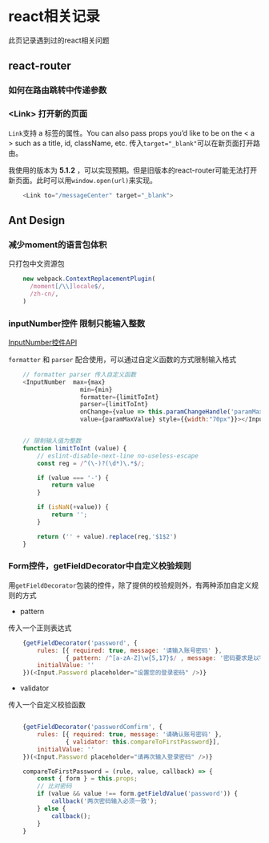 # react相关记录

此页记录遇到过的react相关问题

## react-router
<!-- TODO: -->
### 如何在路由跳转中传递参数

### <Link\> 打开新的页面 

`Link`支持 a 标签的属性。You can also pass props you’d like to be on the \< a > such as a title, id, className, etc. 传入`target="_blank"`可以在新页面打开路由。

我使用的版本为 **5.1.2** ，可以实现预期。但是旧版本的react-router可能无法打开新页面。此时可以用`window.open(url)`来实现。

```js
    <Link to="/messageCenter" target="_blank">
```

## Ant Design

### 减少moment的语言包体积

只打包中文资源包

```js
    new webpack.ContextReplacementPlugin(
      /moment[/\\]locale$/,
      /zh-cn/,
    )
```

### inputNumber控件 限制只能输入整数

[InputNumber控件API](https://ant.design/components/input-number-cn/#API)

`formatter` 和 `parser` 配合使用，可以通过自定义函数的方式限制输入格式

```js
    // formatter parser 传入自定义函数
    <InputNumber  max={max}
                    min={min}
                    formatter={limitToInt}
                    parser={limitToInt}
                    onChange={value => this.paramChangeHandle('paramMaxValue',value)} 
                    value={paramMaxValue} style={{width:"70px"}}></InputNumber>


    // 限制输入值为整数
    function limitToInt (value) {
        // eslint-disable-next-line no-useless-escape
        const reg = /^(\-)?(\d*)\.*$/;

        if (value === '-') {
            return value
        }

        if (isNaN(+value)) {
            return '';
        }

        return ('' + value).replace(reg,'$1$2')
    }
```

### Form控件，getFieldDecorator中自定义校验规则

用`getFieldDecorator`包装的控件，除了提供的校验规则外，有两种添加自定义规则的方式

+ pattern 

传入一个正则表达式

```js
    {getFieldDecorator('password', {
        rules: [{ required: true, message: '请输入账号密码' },
                { pattern: /^[a-zA-Z]\w{5,17}$/ , message: '密码要求是以字母开头的6到18个字母或数字或下划线'}],
        initialValue: ''    
    })(<Input.Password placeholder="设置您的登录密码" />)}
```

+ validator

传入一个自定义校验函数

```js

    {getFieldDecorator('passwordComfirm', {
        rules: [{ required: true, message: '请确认账号密码' },
                { validator: this.compareToFirstPassword}],
        initialValue: ''
    })(<Input.Password placeholder="请再次输入登录密码" />)}

    compareToFirstPassword = (rule, value, callback) => {
        const { form } = this.props;
        // 比对密码
        if (value && value !== form.getFieldValue('password')) {
            callback('两次密码输入必须一致');
        } else {
            callback();
        }
    }
```